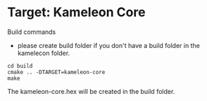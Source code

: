 Target: Kameleon Core
=====================

Build commands
* please create build folder if you don't have a build folder in the kamelecon folder.
```
cd build
cmake .. -DTARGET=kameleon-core
make
```
The kameleon-core.hex will be created in the build folder.
